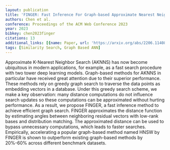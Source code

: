 ```yaml
---
layout: publication
title: 'FINGER: Fast Inference For Graph-based Approximate Nearest Neighbor Search'
authors: Chen et al.
conference: Proceedings of the ACM Web Conference 2023
year: 2023
bibkey: chen2023finger
citations: 13
additional_links: [{name: Paper, url: 'https://arxiv.org/abs/2206.11408'}]
tags: [Similarity Search, Graph Based ANN]
---
```

Approximate K-Nearest Neighbor Search (AKNNS) has now become ubiquitous in
modern applications, for example, as a fast search procedure with two tower
deep learning models. Graph-based methods for AKNNS in particular have received
great attention due to their superior performance. These methods rely on greedy
graph search to traverse the data points as embedding vectors in a database.
Under this greedy search scheme, we make a key observation: many distance
computations do not influence search updates so these computations can be
approximated without hurting performance. As a result, we propose FINGER, a
fast inference method to achieve efficient graph search. FINGER approximates
the distance function by estimating angles between neighboring residual vectors
with low-rank bases and distribution matching. The approximated distance can be
used to bypass unnecessary computations, which leads to faster searches.
Empirically, accelerating a popular graph-based method named HNSW by FINGER is
shown to outperform existing graph-based methods by 20%-60% across different
benchmark datasets.